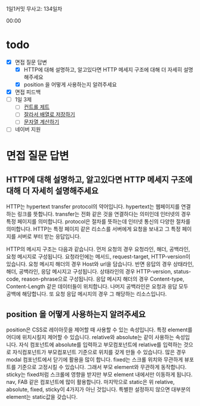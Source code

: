 1일1커밋 무사고: 134일차

00:00

# todo

- [x] 면접 질문 답변
  - [x] HTTP에 대해 설명하고, 알고있다면 HTTP 메세지 구조에 대해 더 자세히 설명해주세요
  - [x] position 을 어떻게 사용하는지 알려주세요
- [x] 면접 피드백
- [ ] 1일 3제
  - [ ] [컨트롤 제트](https://school.programmers.co.kr/learn/courses/30/lessons/120853)
  - [ ] [잘라서 배열로 저장하기](https://school.programmers.co.kr/learn/courses/30/lessons/120913)
  - [ ] [문자열 계산하기](https://school.programmers.co.kr/learn/courses/30/lessons/120902)
- [ ] 네이버 지원

# 면접 질문 답변

## HTTP에 대해 설명하고, 알고있다면 HTTP 메세지 구조에 대해 더 자세히 설명해주세요

HTTP는 hypertext transfer protocol의 약어입니다. hypertext는 웹페이지를 연결하는 링크를 뜻합니다. transfer는 전화 같은 것을 연결하다는 의미인데 인터넷의 경우 특정 페이지를 의미합니다. protocol은 절차를 뜻하는데 인터넷 통신의 다양한 절차를 의미합니다. HTTP는 특정 페이지 같은 리소스를 서버에게 요청을 보내고 그 특정 페이지를 서버로 부터 받는 응답입니다.

HTTP의 메시지 구조는 다음과 같습니다. 먼저 요청의 경우 요청라인, 해더, 공백라인, 요청 메시지로 구성됩니다. 요청라인에는 메서드, request-target, HTTP-version이 있습니다. 요청 메시지 해더의 경우 Host와 url을 담습니다. 반면 응답의 경우 상태라인, 해더, 공백라인, 응답 메시지고 구성됩니다. 상태라인의 경우 HTTP-version, status-code, reason-phrase으로 구성됩니다. 응답 메시지 해더의 경우 Content-type, Content-Length 같은 데이터들이 위치합니다. 나머지 공백라인은 요청과 응답 모두 공백에 해당합니다. 또 요청 응답 메시지의 경우 그 해당하는 리소스입니다.

## position 을 어떻게 사용하는지 알려주세요

position은 CSS로 레이아웃을 제어할 때 사용할 수 있는 속성입니다. 특정 element를 어디에 위치시킬지 제어할 수 있습니다. relative와 absolute는 같이 사용하는 속성입니다. 자식 컴포넌트에 absolute를 입력하고 부모컴포넌트에 relative를 입력하는 것으로 자식컴포넌트가 부모컴포넌트 기준으로 위치를 갖게 만들 수 있습니다. 많은 경우 modal 컴포넌트에서 닫기에 활용을 많이 합니다. fixed는 스크롤 위치와 무관하게 뷰포트를 기준으로 고정시킬 수 있습니다. 그래서 부모 element와 무관하게 동작합니다. sticky는 fixed처럼 스크롤에 영향을 받지만 부모 element 내에서만 이동하게 됩니다. nav, FAB 같은 컴포넌트에 많이 활용합니다. 마지막으로 static은 위 relative, absolute, fixed, sticky이 4가지가 아닌 것입니다. 특별한 설정하지 않으면 대부분의 element는 static값을 갖습니다.
